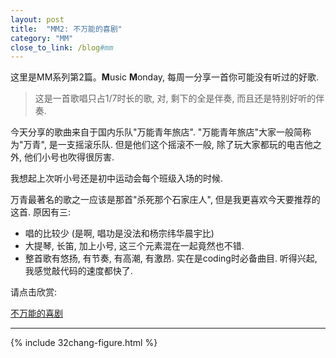 ```yaml
---
layout: post
title:  "MM2: 不万能的喜剧"
category: "MM"
close_to_link: /blog#mm
---
```


这里是MM系列第2篇。**M**usic **M**onday, 每周一分享一首你可能没有听过的好歌.

> 这是一首歌唱只占1/7时长的歌, 对, 剩下的全是伴奏, 而且还是特别好听的伴奏.

今天分享的歌曲来自于国内乐队"万能青年旅店". "万能青年旅店"大家一般简称为"万青", 是一支摇滚乐队. 但是他们这个摇滚不一般, 除了玩大家都玩的电吉他之外, 他们小号也吹得很厉害. 

我想起上次听小号还是初中运动会每个班级入场的时候. 

万青最著名的歌之一应该是那首"杀死那个石家庄人", 但是我更喜欢今天要推荐的这首. 原因有三:

- 唱的比较少 (是啊, 唱功是没法和杨宗纬华晨宇比) 
- 大提琴, 长笛, 加上小号, 这三个元素混在一起竟然也不错.
- 整首歌有悠扬, 有节奏, 有高潮, 有激昂. 实在是coding时必备曲目. 听得兴起, 我感觉敲代码的速度都快了.

请点击欣赏:

[不万能的喜剧](http://www.xiami.com/song/1769863605)

---

{% include 32chang-figure.html %}

